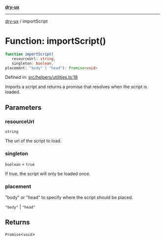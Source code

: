 [**dry-ux**](../README.md)

***

[dry-ux](../README.md) / importScript

# Function: importScript()

```ts
function importScript(
   resourceUrl: string, 
   singleton: boolean, 
placement: "body" | "head"): Promise<void>
```

Defined in: [src/helpers/utilities.ts:18](https://github.com/navedr/dry-ux/blob/2307d10e08d1eae1fe225a5cfa75f0bf24715180/src/helpers/utilities.ts#L18)

Imports a script and returns a promise that resolves when the script is loaded.

## Parameters

### resourceUrl

`string`

The url of the script to load.

### singleton

`boolean` = `true`

If true, the script will only be loaded once.

### placement

"body" or "head" to specify where the script should be placed.

`"body"` | `"head"`

## Returns

`Promise`\<`void`\>

